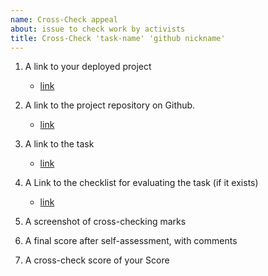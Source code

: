 ```yaml
---
name: Cross-Check appeal
about: issue to check work by activists
title: Cross-Check 'task-name' 'github nickname'
---
```


1. A link to your deployed project
    - [link](https://github.com/)
2. A link to the project repository on Github.
    - [link](https://github.com/)
3. A link to the task
    - [link](https://github.com/)
4. A Link to the checklist for evaluating the task (if it exists)
    - [link](https://github.com/)
5. A screenshot of cross-checking marks

6. A final score after self-assessment, with comments

7. A cross-check score of your Score 
